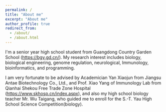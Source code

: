 ```yaml
---
permalink: /
title: "About me"
excerpt: "About me"
author_profile: true
redirect_from: 
  - /about/
  - /about.html
---
```


I'm a senior year high school student from Guangdong Country Garden School (https://bgy.gd.cn/). My research interest includes biology, biological engineering, genome regulation, neurological, Immunology, bioinformatics, and programming.

I am very fortunate to be advised by Academician Yan Xiaojun from Jiangsu Antae Biotechnology Co., Ltd., and Prof. Xiao Yang of Immunology Lab from Qianhai Shekou Free Trade Zone Hospital (https://www.skhosp.cn/index.aspx), and also my high school biology teacher Mr. Wu Taigang, who guided me to enroll for the S.-T. Yau High School Science Competition(biology).

